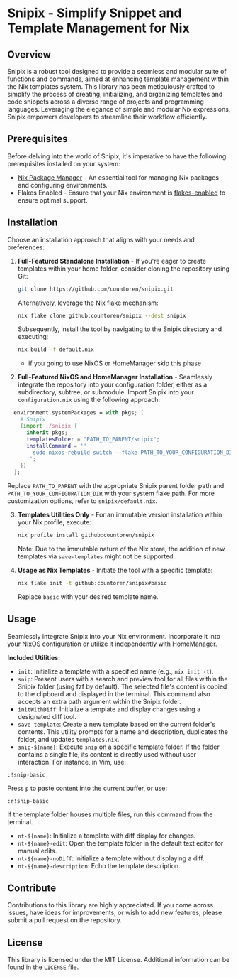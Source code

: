 # Snipix - Simplify Snippet and Template Management for Nix

## Overview

Snipix is a robust tool designed to provide a seamless and modular suite of functions and commands, aimed at enhancing template management within the Nix templates system. This library has been meticulously crafted to simplify the process of creating, initializing, and organizing templates and code snippets across a diverse range of projects and programming languages. Leveraging the elegance of simple and modular Nix expressions, Snipix empowers developers to streamline their workflow efficiently.

## Prerequisites

Before delving into the world of Snipix, it's imperative to have the following prerequisites installed on your system:

- [Nix Package Manager](https://nixos.org/download.html) - An essential tool for managing Nix packages and configuring environments.
- Flakes Enabled - Ensure that your Nix environment is [flakes-enabled](https://nixos.wiki/wiki/Flakes) to ensure optimal support.

## Installation

Choose an installation approach that aligns with your needs and preferences:

1. **Full-Featured Standalone Installation** - If you're eager to create templates within your home folder, consider cloning the repository using Git:
   ```bash
   git clone https://github.com/countoren/snipix.git
   ```
   Alternatively, leverage the Nix flake mechanism:
   ```bash
   nix flake clone github:countoren/snipix --dest snipix
   ```
   Subsequently, install the tool by navigating to the Snipix directory and executing:
   ```bash
   nix build -f default.nix 
   ```
   * if you going to use NixOS or HomeManager skip this phase 

2. **Full-Featured NixOS and HomeManager Installation** - Seamlessly integrate the repository into your configuration folder, either as a subdirectory, subtree, or submodule. Import Snipix into your `configuration.nix` using the following approach:
```nix
  environment.systemPackages = with pkgs; [
    # Snipix
    (import ./snipix {
      inherit pkgs;
      templatesFolder = "PATH_TO_PARENT/snipix";
      installCommand = ''
        sudo nixos-rebuild switch --flake PATH_TO_YOUR_CONFIGURATION_DIR
      '';
    })
  ];
```
Replace `PATH_TO_PARENT` with the appropriate Snipix parent folder path and `PATH_TO_YOUR_CONFIGURATION_DIR` with your system flake path. For more customization options, refer to `snipix/default.nix`.

3. **Templates Utilities Only** - For an immutable version installation within your Nix profile, execute:
   ```bash
   nix profile install github:countoren/snipix 
   ```
   Note: Due to the immutable nature of the Nix store, the addition of new templates via `save-templates` might not be supported.

4. **Usage as Nix Templates** - Initiate the tool with a specific template:
   ```bash
   nix flake init -t github:countoren/snipix#basic
   ```
   Replace `basic` with your desired template name.

## Usage

Seamlessly integrate Snipix into your Nix environment. Incorporate it into your NixOS configuration or utilize it independently with HomeManager.

**Included Utilities:**
   - `init`: Initialize a template with a specified name (e.g., `nix init -t`).
   - `snip`: Present users with a search and preview tool for all files within the Snipix folder (using fzf by default). The selected file's content is copied to the clipboard and displayed in the terminal.
     This command also accepts an extra path argument within the Snipix folder.
   - `initWithDiff`: Initialize a template and display changes using a designated diff tool.
   - `save-template`: Create a new template based on the current folder's contents. This utility prompts for a name and description, duplicates the folder, and updates `templates.nix`.
   - `snip-${name}`: Execute `snip` on a specific template folder. If the folder contains a single file, its content is directly used without user interaction.
   For instance, in Vim, use:
   ```vim
   :!snip-basic
   ```
   Press `p` to paste content into the current buffer, or use:
   ```vim
   :r!snip-basic
   ```
   If the template folder houses multiple files, run this command from the terminal.
   - `nt-${name}`: Initialize a template with diff display for changes.
   - `nt-${name}-edit`: Open the template folder in the default text editor for manual edits.
   - `nt-${name}-noDiff`: Initialize a template without displaying a diff.
   - `nt-${name}-description`: Echo the template description.

## Contribute

Contributions to this library are highly appreciated. If you come across issues, have ideas for improvements, or wish to add new features, please submit a pull request on the repository.

## License

This library is licensed under the MIT License. Additional information can be found in the `LICENSE` file.
